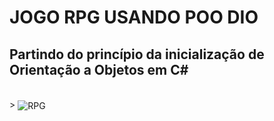 # JOGO RPG USANDO POO DIO
## Partindo do princípio da inicialização de Orientação a Objetos em C#

<div style="display: inline_block"><br> >
  <img align="center" alt="RPG" src="https://s.zst.com.br/cms-assets/2021/05/rpg-de-mesa-capa.jpg">
  
</div>
